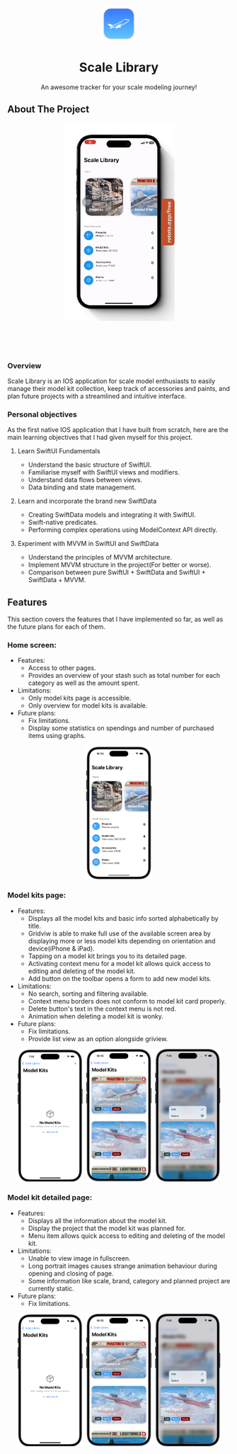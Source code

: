 <div align="center">
  <img src="Scale Library/Other/Assets.xcassets/AppIcon.appiconset/mac128.png" alt="Logo" width="80" height="80">

  <h1 align="center">Scale Library</h1>

  <p align="center">
    An awesome tracker for your scale modeling journey!
  </p>
</div>

## About The Project
<div align="center">
  <img src="Images/AppDemo.gif">
</div>

<br><br><br>

### Overview
Scale Library is an IOS application for scale model enthusiasts to easily manage their model kit collection, keep track of accessories and paints, and plan future projects with a streamlined and intuitive interface.

### Personal objectives
As the first native IOS application that I have built from scratch, here are the main learning objectives that I had given myself for this project.
1. Learn SwiftUI Fundamentals
    - Understand the basic structure of SwiftUI.
    - Familiarise myself with SwiftUI views and modifiers.
    - Understand data flows between views.
    - Data binding and state management.

2. Learn and incorporate the brand new SwiftData
    - Creating SwiftData models and integrating it with SwiftUI.
    - Swift-native predicates.
    - Performing complex operations using ModelContext API directly.

2. Experiment with MVVM in SwiftUI and SwiftData
    - Understand the principles of MVVM architecture.
    - Implement MVVM structure in the project(For better or worse).
    - Comparison between pure SwiftUI + SwiftData and SwiftUI + SwiftData + MVVM.

## Features
This section covers the features that I have implemented so far, as well as the future plans for each of them.

### Home screen:
- Features:
  - Access to other pages.
  - Provides an overview of your stash such as total number for each category as well as the amount spent.
- Limitations:
  - Only model kits page is accessible.
  - Only overview for model kits is available.
- Future plans:
  - Fix limitations.
  - Display some statistics on spendings and number of purchased items using graphs.

<div align="center">
  <img src="Images/HomeView.png" width="30%">
</div>

### Model kits page:
- Features:
  - Displays all the model kits and basic info sorted alphabetically by title.
  - Gridviw is able to make full use of the available screen area by displaying more or less model kits depending on orientation and device(iPhone & iPad).
  - Tapping on a model kit brings you to its detailed page.
  - Activating context menu for a model kit allows quick access to editing and deleting of the model kit.
  - Add button on the toolbar opens a form to add new model kits.
- Limitations:
  - No search, sorting and filtering available.
  - Context menu borders does not conform to model kit card properly.
  - Delete button's text in the context menu is not red.
  - Animation when deleting a model kit is wonky.
- Future plans:
  - Fix limitations.
  - Provide list view as an option alongside griview.

<div align="center">
  <img src="Images/ModelKitsViewEmpty.png" width="30%">
  <img src="Images/ModelKitsView.png" width="30%">
  <img src="Images/ModelKitsViewContextMenu.png" width="30%">
</div>

### Model kit detailed page:
- Features:
  - Displays all the information about the model kit.
  - Display the project that the model kit was planned for.
  - Menu item allows quick access to editing and deleting of the model kit.
- Limitations:
  - Unable to view image in fullscreen.
  - Long portrait images causes strange animation behaviour during opening and closing of page.
  - Some information like scale, brand, category and planned project are currently static.
- Future plans:
  - Fix limitations.

<div align="center">
  <img src="Images/ModelKitsViewEmpty.png" width="30%">
  <img src="Images/ModelKitsView.png" width="30%">
  <img src="Images/ModelKitsViewContextMenu.png" width="30%">
</div>
